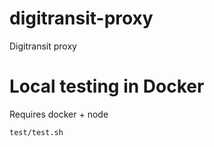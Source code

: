 # digitransit-proxy
Digitransit proxy

# Local testing in Docker
Requires docker + node

```bash
test/test.sh
